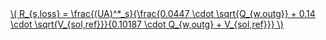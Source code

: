 <a href="/eco2_guide_center/1.%20ECO2%20Logic%20Guide/Hee1_Equation_List.html" class="equation-link" target="_blank" rel="noopener noreferrer">
  \( R_{s,loss} = \frac{(UA)^*_s}{\frac{0.0447 \cdot \sqrt{Q_{w,outg}} + 0.14 \cdot \sqrt{V_{sol,ref}}}{0.10187 \cdot Q_{w,outg} + V_{sol,ref}}} \)
</a>
